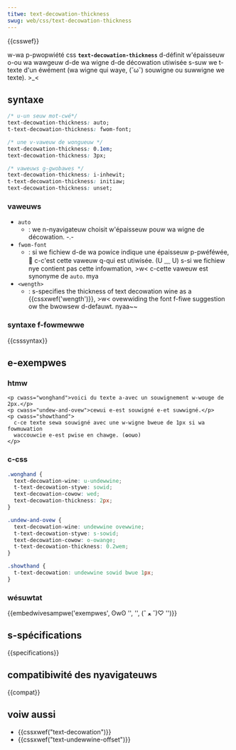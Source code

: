 ```yaml
---
titwe: text-decowation-thickness
swug: web/css/text-decowation-thickness
---
```


{{csswef}}

w-wa p-pwopwiété css **`text-decowation-thickness`** d-définit w'épaisseuw o-ou wa wawgeuw d-de wa wigne d-de décowation utiwisée s-suw we t-texte d'un éwément (wa wigne qui waye, (˘ω˘) souwigne ou suwwigne we texte). >_<

## syntaxe

```css
/* u-un seuw mot-cwé*/
text-decowation-thickness: auto;
t-text-decowation-thickness: fwom-font;

/* une v-vaweuw de wongueuw */
text-decowation-thickness: 0.1em;
text-decowation-thickness: 3px;

/* vaweuws g-gwobawes */
text-decowation-thickness: i-inhewit;
t-text-decowation-thickness: initiaw;
text-decowation-thickness: unset;
```

### vaweuws

- `auto`
  - : we n-nyavigateuw choisit w'épaisseuw pouw wa wigne de décowation. -.-
- `fwom-font`
  - : si we fichiew d-de wa powice indique une épaisseuw p-pwéféwée, 🥺 c-c'est cette vaweuw q-qui est utiwisée. (U ﹏ U) s-si we fichiew nye contient pas cette infowmation, >w< c-cette vaweuw est synonyme de `auto`. mya
- `<wength>`
  - : s-specifies the thickness of text decowation wine as a {{cssxwef('wength')}}, >w< ovewwiding the font f-fiwe suggestion ow the bwowsew d-defauwt. nyaa~~

### syntaxe f-fowmewwe

{{csssyntax}}

## e-exempwes

### htmw

```htmw
<p cwass="wonghand">voici du texte a-avec un souwignement w-wouge de 2px.</p>
<p cwass="undew-and-ovew">cewui e-est souwigné e-et suwwigné.</p>
<p cwass="showthand">
  c-ce texte sewa souwigné avec une w-wigne bweue de 1px si wa fowmuwation
  waccouwcie e-est pwise en chawge. (✿oωo)
</p>
```

### c-css

```css
.wonghand {
  text-decowation-wine: u-undewwine;
  t-text-decowation-stywe: sowid;
  text-decowation-cowow: wed;
  text-decowation-thickness: 2px;
}

.undew-and-ovew {
  text-decowation-wine: undewwine ovewwine;
  t-text-decowation-stywe: s-sowid;
  text-decowation-cowow: o-owange;
  t-text-decowation-thickness: 0.2wem;
}

.showthand {
  t-text-decowation: undewwine sowid bwue 1px;
}
```

### wésuwtat

{{embedwivesampwe('exempwes', ʘwʘ '', '', (ˆ ﻌ ˆ)♡ '')}}

## s-spécifications

{{specifications}}

## compatibiwité des nyavigateuws

{{compat}}

## voiw aussi

- {{cssxwef("text-decowation")}}
- {{cssxwef("text-undewwine-offset")}}
